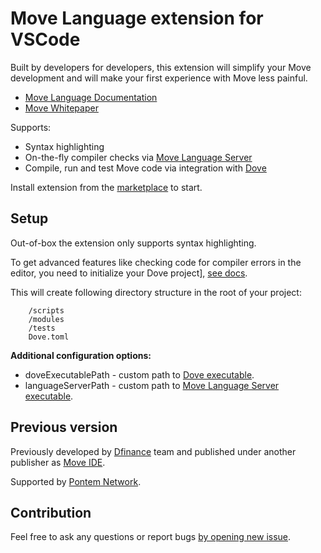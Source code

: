 # Move Language extension for VSCode

Built by developers for developers, this extension will simplify your Move development and will make your first
experience with Move less painful.

-   [Move Language Documentation](https://developers.diem.com/docs/move/overview)
-   [Move Whitepaper](https://developers.diem.com/main/docs/move-paper)

Supports:

-   Syntax highlighting
-   On-the-fly compiler checks via [Move Language Server]()
-   Compile, run and test Move code via integration with [Dove]()

Install extension from
the [marketplace](https://marketplace.visualstudio.com/items?itemName=PontemNetwork.move-language) to start.

## Setup

Out-of-box the extension only supports syntax highlighting.

To get advanced features like checking code for compiler errors in the editor, you need to initialize your Dove project], [see docs](https://docs.pontem.network/03.-move-vm/compiler_and_toolset#dove).

This will create following directory structure in the root of your project:

```
    /scripts
    /modules
    /tests
    Dove.toml
```

**Additional configuration options:**

-   doveExecutablePath - custom path to [Dove executable](https://github.com/dfinance/move-tools#dove).
-   languageServerPath - custom path
    to [Move Language Server executable](https://github.com/dfinance/move-tools#language-server).

## Previous version

Previously developed by [Dfinance](https://dfinance.co) team and published under another publisher
as [Move IDE](https://marketplace.visualstudio.com/items?itemName=damirka.move-ide).

Supported by [Pontem Network](https://pontem.network).

## Contribution

Feel free to ask any questions or report
bugs [by opening new issue](https://github.com/pontem-network/vscode-move-ide/issues).
